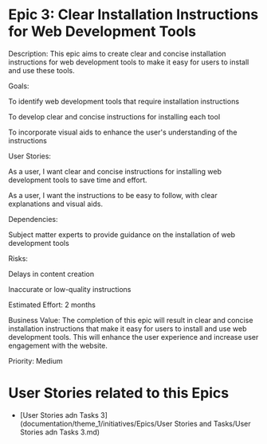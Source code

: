 # Epic 3: Clear Installation Instructions for Web Development Tools

Description: This epic aims to create clear and concise installation instructions for web development tools to make it easy for users to install and use these tools.

Goals:

To identify web development tools that require installation instructions

To develop clear and concise instructions for installing each tool

To incorporate visual aids to enhance the user's understanding of the instructions

User Stories:

As a user, I want clear and concise instructions for installing web development tools to save time and effort.

As a user, I want the instructions to be easy to follow, with clear explanations and visual aids.

Dependencies:

Subject matter experts to provide guidance on the installation of web development tools

Risks:

Delays in content creation

Inaccurate or low-quality instructions

Estimated Effort: 2 months

Business Value: The completion of this epic will result in clear and concise installation instructions that make it easy for users to install and use web development tools. This will enhance the user experience and increase user engagement with the website.

Priority: Medium

# User Stories related to this Epics
* [User Stories adn Tasks 3](documentation/theme_1/initiatives/Epics/User Stories and Tasks/User Stories adn Tasks 3.md)
